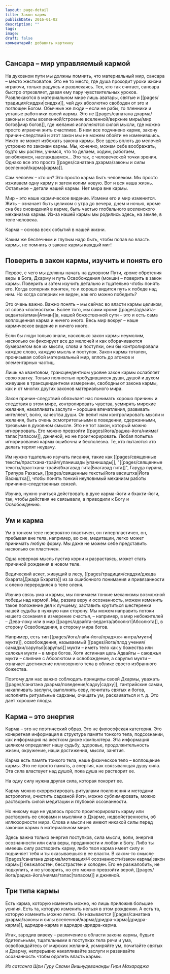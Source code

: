 ```yaml
---
layout: page-detail
title: Закон кармы
publishDate: 2016-01-02
description: ""
tags: 
image: 
draft: false
комментарий: добавить картинку
---
```


## Сансара – мир управляемый кармой

На духовном пути мы должны помнить, что материальный мир, сансара – место жестковатое. Это не то место, где душа проходит уроки жизни играючи, только радуясь и развлекаясь. Тех, кто так считает, сансара быстро отрезвляет, давая ему пару чувствительных уроков. Развлекаются в материальном мире лишь аватары, святые и [[pages/традиция/сиддхи|сиддхи]], чей дух абсолютно свободен от эго и поглощен Богом. Обычные же люди – если не рабы, то пленники и усталые работники своей кармы. Это не [[pages/санатана дхарма/законы и силы вселенной/строение вселенной/верхние миры/мир богов|мир богов]], где желания исполняются силой мысли, где можно просто играючи жить счастливо. В нем все подчинено карме, закону причин-следствий и этот закон мы не можем обойти не изменившись. Никто не может избежать закона кармы. Все здесь вплоть до мелочей устроено по законам кармы. Мы, конечно, можем себе воображать, будто мы растем, учимся, что то делаем, ходим, работаем, влюбляемся, наслаждаемся... Это так, с человеческой точки зрения. Однако все это просто [[pages/санатана дхарма/законы и силы вселенной/карма|карма]]. 

Сам человек – кто он? Это просто карма быть человеком. Мы просто изживаем одну карму и затем копим новую. Вот и вся наша жизнь. Остальное – детали нашей кармы. Нет мира вне кармы.

Мир – это наше кармическое видение. Измени его и мир изменится. Жить – означает быть целиком с утра до вечера, днем и ночью, кроме сна без сновидений в карме, быть частью глобального вселенского механизма кармы. Из-за нашей кармы мы родились здесь, на земле, в теле человека.

Карма – основа всех событий в нашей жизни.

Каким же беспечным и глупым надо быть, чтобы попав во власть кармы, не помнить о законе кармы каждый миг!

## Поверить в закон кармы, изучить и понять его

Первое, с чего мы должны начать на духовном Пути, кроме обретения веры в Бога, Дхарму и путь Освобождения (мокши) – поверить в закон кармы. Поверить и затем изучить детально и тщательно чтобы понять его. Когда соперник понятен, то и хорошо видится путь к победе над ним. Но когда соперник не виден, как его можно победить? 

Это очень важно. Важно понять – мы сейчас во власти кармы целиком, от слова «полностью». Более того, мы сами кроме [[pages/адвайта-веданта/атман|Атман]]а, нашей божественной сути – это и есть сама воплощенная карма и ничего иного. Весь мир вокруг – наше кармическое видение и ничего иного.

Если бы люди только знали, насколько закон кармы неумолим, насколько он фиксирует все до мелочей и как оборачиваются бумерангом все их мысли, слова и поступки, они бы контролировали каждое слово, каждую мысль и поступок. Закон кармы тотален, пронизывая собой материальный мир, вплоть до атомов и элементарных частиц. 

Лишь на квантовом, трансцендентном уровне закон кармы ослабляет свою хватку. Только полностью пробудившиеся души, душой и духом живущие в трансцендентном измерении, свободны от закона кармы, как и от многих других законов материального мира.

Закон причин-следствий обязывает нас понимать хорошо причины и следствия в этом мире, контролировать чувства, усмирять мирские желания, накапливать заслуги – хорошие впечатления, развивать интеллект, волю, качества души. Он велит нам контролировать мысли и желания, быть очень осмотрительными в поведении, сдержанными, трезвыми в духовном смысле. Это не тот закон, который можно игнорировать. Его можно превзойти [[pages/йога/раджа-йога/нияма/тапас|тапасом]], джняной, но не проигнорировать. Любая попытка игнорирования кармы ошибочна и бесполезна. Те, кто пытаются это делать терпят неудачу.

Им нужно тщательно изучать писания, такие как [[pages/священные тексты/прастхана-трайя/упанишады|упанишады]], "[[pages/священные тексты/прастхана-трайя/бхагавад гита|Бхагавад гита]]", Гаруда пурана, Трипура Рахасья, [[pages/священные тексты/йога васиштха|Йога Васиштха]], чтобы понять тонкий неуловимый механизм работы причинно-следственных связей.

Изучив, нужно учиться действовать в духе карма-йоги и бхакти-йоги, так, чтобы действия не связывали, а приводили к Богу и Освобождению.

## Ум и карма

Ум в тонком теле невероятно пластичен, он гиперпластичен, он, пребывая вне тела, например, во сне, медитации, легко может принимать любую форму. Мы даже не можем себе представить насколько он пластичен.

Одна неверная мысль пустив корни и разрастаясь, может стать причиной рождения в новом теле.

Ведический аскет, живущий в лесу, [[pages/традиция/сиддхи/джада бхарата|Джада Бхарата]] из за ошибочного понимания и привязанности к оленю переродился в теле оленя.

Изучив связь ума и кармы, мы понимаем тонкие механизмы возможной победы над кармой. Мы, развив веру и осознанность, можем изменить такое положение дел к лучшему, заставить крутиться шестеренки нашей судьбы в нужную нам сторону. Мы можем направить потоки нашего сознания в измерение счастья, – например, в мир небожителей – Дева-локу или в мир [[pages/адвайта-веданта/абсолют|Абсолюта]], в сторону Освобождения, в сторону мира богов.

Например, есть тип [[pages/йога/лайя-йога/праджня-янтра/мукти|мукти]], освобождения, называемый [[pages/йога/плод учения/самадхи/сарупья|сарупья]] мукти – иметь тело как у божества или салокья мукти – в мире богов. Хотя истинная цель Адвайты – саюджья мукти – слияние с Абсолютом и освобождение, а сарупья мукти – означает достижение иллюзорного тела в облике своего избранного божества.

Поэтому для нас важно соблюдать принципы своей Дхармы, уважать [[pages/санатана дхарма/поведение/садху|садху]], тантрийские самаи, накапливать заслуги, выполнять севу, почитать святых и богов, исполнять ритуальные садханы, очищать ум, раскаиваться и т. д. Это дает хорошие плоды.

## Карма – это энергия

Карма – это не поэтический образ. Это не философская категория. Это конкретная информация в структуре памяти тонкого тела, подсознании, как информация на жестком диске компьютера. Эта информация целиком определяет нашу судьбу, здоровье, продолжительность жизни, окружение, наши достижения, мысли, занятия.

Карма есть память тонкого тела, наше физическое тело – воплощение кармы. Это не просто память, а энергия, как связывающая душу сила. Эта сила властвует над душой, пока душа не растворит ее. 

На одну силу нужна другая сила, которая покорит ее.

Карму можно скорректировать ритуалами поклонения и методами астрологии, очистить садханой йоги, можно сублимировать, можно растворить силой медитации и глубокой осознанности.

Но никому еще не удалось просто проигнорировать карму или растворить ее словами и мыслями о Дхарме, недвойственности, об иллюзорности мира. Слова и мысли не имеют никакой силы перед законом кармы в материальном мире.

Здесь важна только энергия поступков, сила мысли, воли, энергия осознанности или сила веры, преданности и любви к Богу. Либо ты имеешь силу растворить карму, либо твоя карма имеет силу и подчиняет тебя и ты оказываешься в ее власти. В каком-то смысле [[pages/санатана дхарма/мотивация/4 осознанности/закон кармы|закон кармы]] безжалостен, бесстрастен и холоден. Его не разжалобить, не подкупить, и не уговорить, но его можно превзойти верой, [[pages/йога/раджа-йога/нияма/тапас|тапасом]] и джняной.

## Три типа кармы

Есть карма, которую изменить можно, но лишь приложив большие усилия. Есть та, которую изменить нельзя в этом рождении. А есть та, которую изменить можно легко. Он называются [[pages/санатана дхарма/законы и силы вселенной/карма/дридра-карма|дридра-карма]], адридра-карма и адридра-дридра-карма.

Итак, зародив вивеку – различение в области закона кармы, будьте бдительными, тщательными в поступках тела речи и ума, освобождайтесь от мирских желаний, усмиряйте ум, почитайте святых и Дхарму, непрерывно накапливайте заслуги и развивайте осознанность чтобы одолеть власть кармы.

*Из сатсанга Шри Гуру Свами Вишнудевананды Гири Махараджа*

